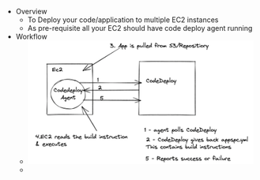 - Overview
	- To Deploy your code/application to multiple EC2 instances
	- As pre-requisite all your EC2 should have code deploy agent running
- Workflow
	- ![image.png](../assets/image_1648145458219_0.png)
	-
